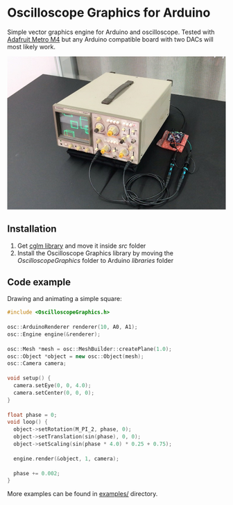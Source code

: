 # Oscilloscope Graphics for Arduino

Simple vector graphics engine for Arduino and oscilloscope. Tested with [Adafruit Metro M4](https://www.adafruit.com/product/3382) but any Arduino compatible board with two DACs will most likely work.

![Picture of oscilloscope running an example](https://raw.githubusercontent.com/achydenius/oscilloscope-graphics/master/media-lab-demo-day.jpg)

## Installation

1. Get [cglm library](https://github.com/recp/cglm) and move it inside _src_ folder
2. Install the Oscilloscope Graphics library by moving the _OscilloscopeGraphics_ folder to Arduino _libraries_ folder

## Code example

Drawing and animating a simple square:

```cpp
#include <OscilloscopeGraphics.h>

osc::ArduinoRenderer renderer(10, A0, A1);
osc::Engine engine(&renderer);

osc::Mesh *mesh = osc::MeshBuilder::createPlane(1.0);
osc::Object *object = new osc::Object(mesh);
osc::Camera camera;

void setup() {
  camera.setEye(0, 0, 4.0);
  camera.setCenter(0, 0, 0);
}

float phase = 0;
void loop() {
  object->setRotation(M_PI_2, phase, 0);
  object->setTranslation(sin(phase), 0, 0);
  object->setScaling(sin(phase * 4.0) * 0.25 + 0.75);

  engine.render(&object, 1, camera);

  phase += 0.002;
}
```

More examples can be found in [examples/](examples/) directory.
